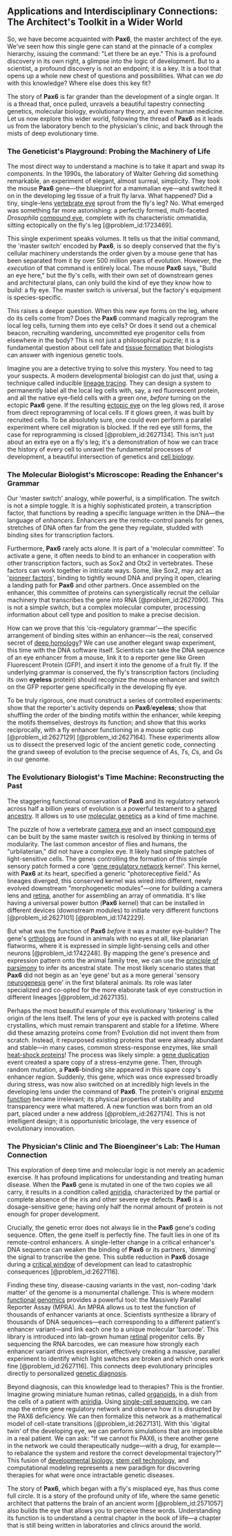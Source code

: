 ## Applications and Interdisciplinary Connections: The Architect's Toolkit in a Wider World

So, we have become acquainted with **Pax6**, the master architect of the eye. We've seen how this single gene can stand at the pinnacle of a complex hierarchy, issuing the command: "Let there be an eye." This is a profound discovery in its own right, a glimpse into the logic of development. But to a scientist, a profound discovery is not an endpoint; it is a key. It is a tool that opens up a whole new chest of questions and possibilities. What can we *do* with this knowledge? Where else does this key fit?

The story of **Pax6** is far grander than the development of a single organ. It is a thread that, once pulled, unravels a beautiful tapestry connecting genetics, molecular biology, evolutionary theory, and even human medicine. Let us now explore this wider world, following the thread of **Pax6** as it leads us from the laboratory bench to the physician's clinic, and back through the mists of deep evolutionary time.

### The Geneticist's Playground: Probing the Machinery of Life

The most direct way to understand a machine is to take it apart and swap its components. In the 1990s, the laboratory of Walter Gehring did something remarkable, an experiment of elegant, almost surreal, simplicity. They took the mouse **Pax6** gene—the blueprint for a mammalian eye—and switched it on in the developing leg tissue of a fruit fly larva. What happened? Did a tiny, single-lens [vertebrate eye](@article_id:154796) sprout from the fly's leg? No. What emerged was something far more astonishing: a perfectly formed, multi-faceted *Drosophila* [compound eye](@article_id:169971), complete with its characteristic ommatidia, sitting ectopically on the fly's leg [@problem_id:1723469].

This single experiment speaks volumes. It tells us that the initial command, the 'master switch' encoded by **Pax6**, is so deeply conserved that the fly's cellular machinery understands the order given by a mouse gene that has been separated from it by over 500 million years of evolution. However, the *execution* of that command is entirely local. The mouse **Pax6** says, "Build an eye here," but the fly's cells, with their own set of downstream genes and architectural plans, can only build the kind of eye they know how to build: a fly eye. The master switch is universal, but the factory's equipment is species-specific.

This raises a deeper question. When this new eye forms on the leg, where do its cells come from? Does the **Pax6** command magically reprogram the local leg cells, turning them into eye cells? Or does it send out a chemical beacon, recruiting wandering, uncommitted eye progenitor cells from elsewhere in the body? This is not just a philosophical puzzle; it is a fundamental question about cell fate and [tissue formation](@article_id:274941) that biologists can answer with ingenious genetic tools.

Imagine you are a detective trying to solve this mystery. You need to tag your suspects. A modern developmental biologist can do just that, using a technique called inducible [lineage tracing](@article_id:189809). They can design a system to permanently label all the local leg cells with, say, a red fluorescent protein, and all the native eye-field cells with a green one, *before* turning on the ectopic **Pax6** gene. If the resulting [ectopic eye](@article_id:179624) on the leg glows red, it arose from direct reprogramming of local cells. If it glows green, it was built by recruited cells. To be absolutely sure, one could even perform a parallel experiment where cell migration is blocked. If the red eye still forms, the case for reprogramming is closed [@problem_id:2627134]. This isn't just about an extra eye on a fly's leg; it's a demonstration of how we can trace the history of every cell to unravel the fundamental processes of development, a beautiful intersection of genetics and [cell biology](@article_id:143124).

### The Molecular Biologist's Microscope: Reading the Enhancer's Grammar

Our 'master switch' analogy, while powerful, is a simplification. The switch is not a simple toggle. It is a highly sophisticated protein, a transcription factor, that functions by reading a specific language written in the DNA—the language of *enhancers*. Enhancers are the remote-control panels for genes, stretches of DNA often far from the gene they regulate, studded with binding sites for transcription factors.

Furthermore, **Pax6** rarely acts alone. It is part of a 'molecular committee'. To activate a gene, it often needs to bind to an enhancer in cooperation with other transcription factors, such as Sox2 and Otx2 in vertebrates. These factors can work together in intricate ways. Some, like Sox2, may act as '[pioneer factors](@article_id:167248)', binding to tightly wound DNA and prying it open, clearing a landing path for **Pax6** and other partners. Once assembled on the enhancer, this committee of proteins can synergistically recruit the cellular machinery that transcribes the gene into RNA [@problem_id:2627090]. This is not a simple switch, but a complex molecular computer, processing information about cell type and position to make a precise decision.

How can we prove that this 'cis-regulatory grammar'—the specific arrangement of binding sites within an enhancer—is the real, conserved secret of [deep homology](@article_id:138613)? We can use another elegant swap experiment, this time with the DNA software itself. Scientists can take the DNA sequence of an eye enhancer from a mouse, link it to a reporter gene like Green Fluorescent Protein (GFP), and insert it into the genome of a fruit fly. If the underlying grammar is conserved, the fly's transcription factors (including its own **eyeless** protein) should recognize the mouse enhancer and switch on the GFP reporter gene specifically in the developing fly eye.

To be truly rigorous, one must construct a series of controlled experiments: show that the reporter's activity depends on **Pax6**/**eyeless**; show that shuffling the order of the binding motifs within the enhancer, while keeping the motifs themselves, destroys its function; and show that this works reciprocally, with a fly enhancer functioning in a mouse optic cup [@problem_id:2627129] [@problem_id:2627164]. These experiments allow us to dissect the preserved logic of the ancient genetic code, connecting the grand sweep of evolution to the precise sequence of $A$s, $T$s, $C$s, and $G$s in our genome.

### The Evolutionary Biologist's Time Machine: Reconstructing the Past

The staggering functional conservation of **Pax6** and its regulatory network across half a billion years of evolution is a powerful testament to a [shared ancestry](@article_id:175425). It allows us to use [molecular genetics](@article_id:184222) as a kind of time machine.

The puzzle of how a vertebrate [camera eye](@article_id:264605) and an insect [compound eye](@article_id:169971) can be built by the same master switch is resolved by thinking in terms of modularity. The last common ancestor of flies and humans, the "urbilaterian," did not have a complex eye. It likely had simple patches of light-sensitive cells. The genes controlling the formation of this simple sensory patch formed a core '[gene regulatory network](@article_id:152046) kernel'. This kernel, with **Pax6** at its heart, specified a generic "photoreceptive field." As lineages diverged, this conserved kernel was wired into different, newly evolved downstream "morphogenetic modules"—one for building a camera lens and [retina](@article_id:147917), another for assembling an array of ommatidia. It's like having a universal power button (**Pax6** kernel) that can be installed in different devices (downstream modules) to initiate very different functions [@problem_id:2627101] [@problem_id:1742229].

But what was the function of **Pax6** *before* it was a master eye-builder? The gene's [orthologs](@article_id:269020) are found in animals with no eyes at all, like planarian flatworms, where it is expressed in simple light-sensing cells and other neurons [@problem_id:1742248]. By mapping the gene's presence and expression pattern onto the animal family tree, we can use the [principle of parsimony](@article_id:142359) to infer its ancestral state. The most likely scenario states that **Pax6** did not begin as an 'eye gene' but as a more general 'sensory [neurogenesis](@article_id:269558) gene' in the first bilateral animals. Its role was later specialized and co-opted for the more elaborate task of eye construction in different lineages [@problem_id:2627135].

Perhaps the most beautiful example of this evolutionary 'tinkering' is the origin of the lens itself. The lens of your eye is packed with proteins called crystallins, which must remain transparent and stable for a lifetime. Where did these amazing proteins come from? Evolution did not invent them from scratch. Instead, it repurposed existing proteins that were already abundant and stable—in many cases, common stress-response enzymes, like small [heat-shock proteins](@article_id:165423)! The process was likely simple: a [gene duplication](@article_id:150142) event created a spare copy of a stress-enzyme gene. Then, through random mutation, a **Pax6**-binding site appeared in this spare copy's enhancer region. Suddenly, this gene, which was once expressed broadly during stress, was now also switched on at incredibly high levels in the developing lens under the command of **Pax6**. The protein's original [enzyme function](@article_id:172061) became irrelevant; its physical properties of stability and transparency were what mattered. A new function was born from an old part, placed under a new address [@problem_id:2627174]. This is not intelligent design; it is opportunistic bricolage, the very essence of evolutionary innovation.

### The Physician's Clinic and The Bioengineer's Lab: The Human Connection

This exploration of deep time and molecular logic is not merely an academic exercise. It has profound implications for understanding and treating human disease. When the **Pax6** gene is mutated in one of the two copies we all carry, it results in a condition called [aniridia](@article_id:179622), characterized by the partial or complete absence of the iris and other severe eye defects. **Pax6** is a dosage-sensitive gene; having only half the normal amount of protein is not enough for proper development.

Crucially, the genetic error does not always lie in the **Pax6** gene's coding sequence. Often, the gene itself is perfectly fine. The fault lies in one of its remote-control enhancers. A single-letter change in a critical enhancer's DNA sequence can weaken the binding of **Pax6** or its partners, 'dimming' the signal to transcribe the gene. This subtle reduction in **Pax6** dosage during a [critical window](@article_id:196342) of development can lead to catastrophic consequences [@problem_id:2627116].

Finding these tiny, disease-causing variants in the vast, non-coding 'dark matter' of the genome is a monumental challenge. This is where modern [functional genomics](@article_id:155136) provides a powerful tool: the Massively Parallel Reporter Assay (MPRA). An MPRA allows us to test the function of thousands of enhancer variants at once. Scientists synthesize a library of thousands of DNA sequences—each corresponding to a different patient's enhancer variant—and link each one to a unique molecular 'barcode'. This library is introduced into lab-grown human [retinal](@article_id:177175) progenitor cells. By sequencing the RNA barcodes, we can measure how strongly each enhancer variant drives expression, effectively creating a massive, parallel experiment to identify which light switches are broken and which ones work fine [@problem_id:2627116]. This connects deep evolutionary principles directly to personalized [genetic diagnosis](@article_id:271337).

Beyond diagnosis, can this knowledge lead to therapies? This is the frontier. Imagine growing miniature human retinas, called [organoids](@article_id:152508), in a dish from the cells of a patient with [aniridia](@article_id:179622). Using [single-cell sequencing](@article_id:198353), we can map the entire gene regulatory network and observe how it is disrupted by the PAX6 deficiency. We can then formalize this network as a mathematical model of cell-state transitions [@problem_id:2627131]. With this 'digital twin' of the developing eye, we can perform simulations that are impossible in a real patient. We can ask: "If we cannot fix PAX6, is there another gene in the network we could therapeutically nudge—with a drug, for example—to rebalance the system and restore the correct developmental trajectory?" This fusion of [developmental biology](@article_id:141368), [stem cell technology](@article_id:202336), and computational modeling represents a new paradigm for discovering therapies for what were once intractable genetic diseases.

The story of **Pax6**, which began with a fly's misplaced eye, has thus come full circle. It is a story of the profound unity of life, where the same genetic architect that patterns the brain of an ancient worm [@problem_id:2571057] also builds the eye that allows you to perceive these words. Understanding its function is to understand a central chapter in the book of life—a chapter that is still being written in laboratories and clinics around the world.
